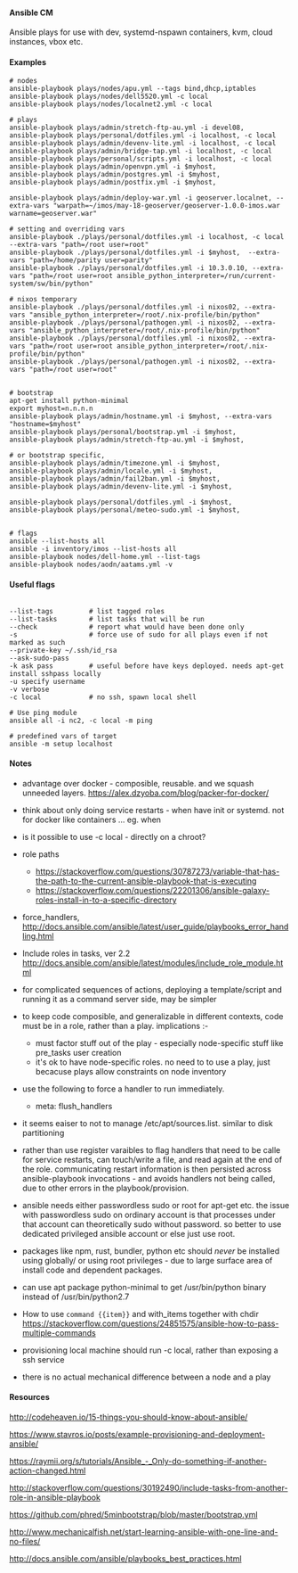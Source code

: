 
#### Ansible CM

Ansible plays for use with dev, systemd-nspawn containers, kvm, cloud instances, vbox etc.


#### Examples

```
# nodes
ansible-playbook plays/nodes/apu.yml --tags bind,dhcp,iptables
ansible-playbook plays/nodes/dell5520.yml -c local
ansible-playbook plays/nodes/localnet2.yml -c local

# plays
ansible-playbook plays/admin/stretch-ftp-au.yml -i devel08,
ansible-playbook plays/personal/dotfiles.yml -i localhost, -c local
ansible-playbook plays/admin/devenv-lite.yml -i localhost, -c local
ansible-playbook plays/admin/bridge-tap.yml -i localhost, -c local
ansible-playbook plays/personal/scripts.yml -i localhost, -c local
ansible-playbook plays/admin/openvpn.yml -i $myhost,
ansible-playbook plays/admin/postgres.yml -i $myhost,
ansible-playbook plays/admin/postfix.yml -i $myhost,

ansible-playbook plays/admin/deploy-war.yml -i geoserver.localnet, --extra-vars "warpath=~/imos/may-18-geoserver/geoserver-1.0.0-imos.war warname=geoserver.war"

# setting and overriding vars
ansible-playbook ./plays/personal/dotfiles.yml -i localhost, -c local --extra-vars "path=/root user=root"
ansible-playbook ./plays/personal/dotfiles.yml -i $myhost,  --extra-vars "path=/home/parity user=parity"
ansible-playbook ./plays/personal/dotfiles.yml -i 10.3.0.10, --extra-vars "path=/root user=root ansible_python_interpreter=/run/current-system/sw/bin/python"

# nixos temporary
ansible-playbook ./plays/personal/dotfiles.yml -i nixos02, --extra-vars "ansible_python_interpreter=/root/.nix-profile/bin/python"
ansible-playbook ./plays/personal/pathogen.yml -i nixos02, --extra-vars "ansible_python_interpreter=/root/.nix-profile/bin/python"
ansible-playbook ./plays/personal/dotfiles.yml -i nixos02, --extra-vars "path=/root user=root ansible_python_interpreter=/root/.nix-profile/bin/python"
ansible-playbook ./plays/personal/pathogen.yml -i nixos02, --extra-vars "path=/root user=root"


# bootstrap
apt-get install python-minimal
export myhost=n.n.n.n
ansible-playbook plays/admin/hostname.yml -i $myhost, --extra-vars "hostname=$myhost"
ansible-playbook plays/personal/bootstrap.yml -i $myhost,
ansible-playbook plays/admin/stretch-ftp-au.yml -i $myhost,

# or bootstrap specific,
ansible-playbook plays/admin/timezone.yml -i $myhost,
ansible-playbook plays/admin/locale.yml -i $myhost,
ansible-playbook plays/admin/fail2ban.yml -i $myhost,
ansible-playbook plays/admin/devenv-lite.yml -i $myhost,

ansible-playbook plays/personal/dotfiles.yml -i $myhost,
ansible-playbook plays/personal/meteo-sudo.yml -i $myhost,


# flags
ansible --list-hosts all
ansible -i inventory/imos --list-hosts all
ansible-playbook nodes/dell-home.yml --list-tags
ansible-playbook nodes/aodn/aatams.yml -v
```


#### Useful flags
```

--list-tags         # list tagged roles
--list-tasks        # list tasks that will be run
--check             # report what would have been done only
-s                  # force use of sudo for all plays even if not marked as such
--private-key ~/.ssh/id_rsa
--ask-sudo-pass
-k ask pass         # useful before have keys deployed. needs apt-get install sshpass locally
-u specify username
-v verbose
-c local            # no ssh, spawn local shell

# Use ping module
ansible all -i nc2, -c local -m ping

# predefined vars of target
ansible -m setup localhost
```

#### Notes


- advantage over docker - composible, reusable. and we squash unneeded layers.
    https://alex.dzyoba.com/blog/packer-for-docker/

- think about only doing service restarts - when have init or systemd. not for docker like containers  ... eg. when

- is it possible to use -c local - directly on a chroot?

- role paths
  - https://stackoverflow.com/questions/30787273/variable-that-has-the-path-to-the-current-ansible-playbook-that-is-executing
  - https://stackoverflow.com/questions/22201306/ansible-galaxy-roles-install-in-to-a-specific-directory


- force_handlers, http://docs.ansible.com/ansible/latest/user_guide/playbooks_error_handling.html

- Include roles in tasks, ver 2.2  http://docs.ansible.com/ansible/latest/modules/include_role_module.html

- for complicated sequences of actions, deploying a template/script and running it as a command server side, may be simpler

- to keep code composible, and generalizable in different contexts, code must be in a role, rather than a play.  implications :-
    - must factor stuff out of the play - especially node-specific stuff like pre_tasks user creation
    - it's ok to have node-specific roles. no need to to use a play, just becacuse plays allow constraints on node inventory

- use the following to force a handler to run immediately.
    - meta: flush_handlers

- it seems eaiser to not to manage /etc/apt/sources.list. similar to disk partitioning

- rather than use register varaibles to flag handlers that need to be calle for service restarts, can touch/write a file, and read again at the end of the role. communicating restart information is then persisted across ansible-playbook invocations - and avoids handlers not being called, due to other errors in the playbook/provision.

- ansible needs either passwordless sudo or root for apt-get etc. the issue with passwordless sudo on ordinary account is that processes under that account can theoretically sudo without password. so better to use dedicated privileged ansible account or else just use root.

- packages like npm, rust, bundler, python etc should *never* be installed using globally/ or using root privileges - due to large surface area of install code and dependent packages.

- can use apt package python-minimal to get /usr/bin/python binary instead of /usr/bin/python2.7

- How to use `command {{item}}` and with_items together with chdir https://stackoverflow.com/questions/24851575/ansible-how-to-pass-multiple-commands

- provisioning local machine should run -c local, rather than exposing a ssh service

- there is no actual mechanical difference between a node and a play


#### Resources

http://codeheaven.io/15-things-you-should-know-about-ansible/

https://www.stavros.io/posts/example-provisioning-and-deployment-ansible/

https://raymii.org/s/tutorials/Ansible_-_Only-do-something-if-another-action-changed.html

http://stackoverflow.com/questions/30192490/include-tasks-from-another-role-in-ansible-playbook

https://github.com/phred/5minbootstrap/blob/master/bootstrap.yml

http://www.mechanicalfish.net/start-learning-ansible-with-one-line-and-no-files/

http://docs.ansible.com/ansible/playbooks_best_practices.html




